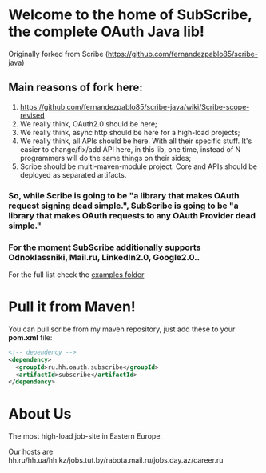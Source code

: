 # Welcome to the home of SubScribe, the complete OAuth Java lib!
Originally forked from Scribe (https://github.com/fernandezpablo85/scribe-java)

## Main reasons of fork here:
1. https://github.com/fernandezpablo85/scribe-java/wiki/Scribe-scope-revised
2. We really think, OAuth2.0 should be here;
3. We really think, async http should be here for a high-load projects;
4. We really think, all APIs should be here. With all their specific stuff. It's easier to change/fix/add API here,
in this lib, one time, instead of N programmers will do the same things on their sides;
5. Scribe should be multi-maven-module project. Core and APIs should be deployed as separated artifacts.

### So, while Scribe is going to be "a library that makes OAuth request signing dead simple.", SubScribe is going to be "a library that makes OAuth requests to any OAuth Provider dead simple."

### For the moment SubScribe additionally supports Odnoklassniki, Mail.ru,  LinkedIn2.0, Google2.0..
For the full list check the [examples folder](https://github.com/hhru/subscribe/tree/master/src/test/java/org/scribe/examples)

# Pull it from Maven!

You can pull scribe from my maven repository, just add these to your __pom.xml__ file:

```xml
<!-- dependency -->
<dependency>
  <groupId>ru.hh.oauth.subscribe</groupId>
  <artifactId>subscribe</artifactId>
</dependency>
```

# About Us

The most high-load job-site in Eastern Europe.

Our hosts are hh.ru/hh.ua/hh.kz/jobs.tut.by/rabota.mail.ru/jobs.day.az/career.ru
